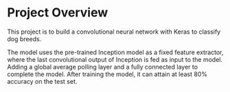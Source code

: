 # Project Overview
This project is to build a convolutional neural network with Keras to classify dog breeds. 

The model uses the pre-trained Inception model as a fixed feature extractor, where the last convolutional output of Inception is fed as input to the model. Adding a global average polling layer and a fully connected layer to complete the model. After training the model, it can attain at least 80% accuracy on the test set.
